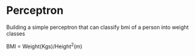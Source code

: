 # Perceptron

Building a simple perceptron that can classify bmi of a person into weight classes

BMI = Weight(Kgs)/Height<sup>2</sup>(m)
